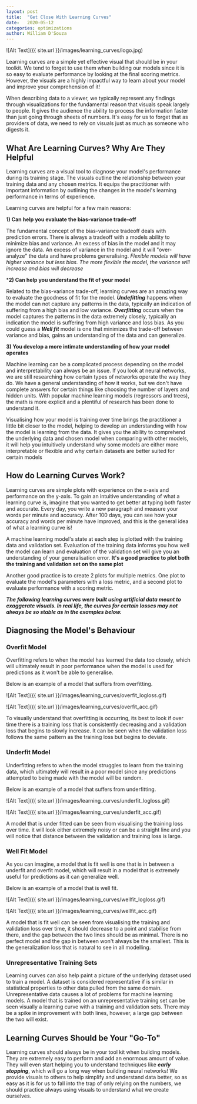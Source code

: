 ```yaml
---
layout: post
title:  "Get Close With Learning Curves"
date:   2020-05-12
categories: optimizations  
author: William D'Souza
---
```


![Alt Text]({{ site.url }}/images/learning_curves/logo.jpg)

Learning curves are a simple yet effective visual that should be in your toolkit. We tend to forget to use them when building our models since it is so easy to evaluate performance by looking at the final scoring metrics. However, the visuals are a highly impactful way to learn about your model and improve your comprehension of it!

When describing data to a viewer, we typically represent any findings through visualizations for the fundamental reason that visuals speak largely to people. It gives the audience the ability to process the information faster than just going through sheets of numbers.  It's easy for us to forget that as providers of data, we need to rely on visuals just as much as someone who digests it.

## What Are Learning Curves? Why Are They Helpful

Learning curves are a visual tool to diagnose your model's performance during its training stage. The visuals outline the relationship between your training data and any chosen metrics. It equips the practitioner with important information by outlining the changes in the model's learning performance in terms of experience. 

Learning curves are helpful for a few main reasons:

**1) Can help you evaluate the bias-variance trade-off**

The fundamental concept of the bias-variance tradeoff deals with prediction errors. There is always a tradeoff with a models ability to minimize bias and variance. An excess of bias in the model and it may ignore the data. An excess of variance in the model and it will "over-analyze" the data and have problems generalising. *Flexible models will have higher variance but less bias. The more flexible the model, the variance will increase and bias will decrease*

***2) Can help you understand the fit of your model**

Related to the bias-variance trade-off,  learning curves are an amazing way to evaluate the goodness of fit for the model. ***Undefitting*** happens when the model can not capture any patterns in the data, typically an indication of suffering from a high bias and low variance. ***Overfitting*** occurs when the model captures the patterns in the data extremely closely, typically an indication the model is suffering from high variance and loss bias. As you could guess a ***Well fit*** model is one that minimizes the trade-off between variance and bias, gains an understanding of the data and can generalize.

**3) You develop a more intimate understanding of how your model operates**

Machine learning can be a complicated process depending on the model and interpretability can always be an issue. If you look at neural networks, we are still researching how certain types of networks operate the way they do. We have a general understanding of how it works, but we don't have complete answers for certain things like choosing the number of layers and hidden units. With popular machine learning models (regressors and trees), the math is more explicit and a plentiful of research has been done to understand it. 

Visualising how your model is training over time brings the practitioner a little bit closer to the model, helping to develop an understanding with how the model is learning from the data. It gives you the ability to comprehend the underlying data and chosen model when comparing with other models, it will  help you intuitively understand why some models are either more interpretable or flexible and why certain datasets are better suited for certain models

## How do Learning Curves Work?

Learning curves are simple plots with experience on the x-axis and performance on the y-axis. To gain an intuitive understanding of what a learning curve is, imagine that you wanted to get better at typing both faster and accurate. Every day, you write a new paragraph and measure your words per minute and accuracy. After 100 days, you can see how your accuracy and words per minute have improved, and this is the general idea of what a learning curve is!

A machine learning model's state at each step is plotted with the training data and validation set. Evaluation of the training data informs you how well the model can learn and evaluation of the validation set will give you an understanding of your generalisation error. **It's a good practice to plot both the training and validation set on the same plot** 

Another good practice is to create 2 plots for multiple metrics. One plot to evaluate the model's parameters with a loss metric, and a second plot to evaluate performance with a scoring metric.

***The following learning curves were built using artificial data meant to exaggerate visuals. In real life, the curves for certain losses may not always be so stable as in the examples below.***

## Diagnosing the Model's Behaviour

### Overfit Model

Overfitting refers to when the model has learned the data too closely, which will ultimately result in poor performance when the model is used for predictions as it won't be able to generalise.

Below is an example of a model that suffers from overfitting. 

![Alt Text]({{ site.url }}/images/learning_curves/overfit_logloss.gif)

![Alt Text]({{ site.url }}/images/learning_curves/overfit_acc.gif)

To visually understand that overfitting is occurring, its best to look if over time there is a training loss that is consistently decreasing and a validation loss that begins to slowly increase. It can be seen when the validation loss follows the same pattern as the training loss but begins to deviate.


### Underfit Model

Underfitting refers to when the model struggles to learn from the training data, which ultimately will result in a poor model since any predictions attempted to being made with the model will be random.

Below is an example of a model that suffers from underfitting. 

![Alt Text]({{ site.url }}/images/learning_curves/underfit_logloss.gif)

![Alt Text]({{ site.url }}/images/learning_curves/underfit_acc.gif)

A model that is under fitted can be seen from visualising the training loss over time. it will look either extremely noisy or can be a straight line and you will notice that distance between the validation and training loss is large.

### Well Fit Model 

As you can imagine, a model that is fit well is one that is in between a underfit and overfit model, which will result in a model that is extremely useful for predictions as it can generalize well.

Below is an example of a model that is well fit. 

![Alt Text]({{ site.url }}/images/learning_curves/wellfit_logloss.gif)

![Alt Text]({{ site.url }}/images/learning_curves/wellfit_acc.gif)

A model that is fit well can be seen from visualising the training and validation loss over time, it should decrease to a point and stabilise from there, and the gap between the two lines should be as minimal. There is no perfect model and the gap in between won't always be the smallest. This is the generalization loss that is natural to see in all modelling.

### Unrepresentative Training Sets

Learning curves can also help paint a picture of the underlying dataset used to train a model. A dataset is considered representative if is similar in statistical properties to other data pulled from the same domain. Unrepresentative data causes a lot of problems for machine learning models. A model that is trained on an unrepresentative training set can be seen visually a learning curve with a training and validation sets. There may be a spike in improvement with both lines, however, a large gap between the two will exist.

## Learning Curves Should be Your "Go-To"

Learning curves should always be in your tool kit when building models. They are extremely easy to perform and add an enormous amount of value. They will even start helping you to understand techniques like ***early stopping***, which will go a long way when building neural networks! We provide visuals to others to help simplify and understand data better, so as easy as it is for us to fall into the trap of only relying on the numbers, we should practice always using visuals to understand what we create ourselves.



